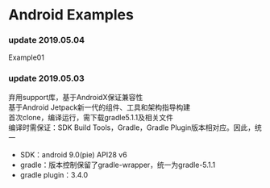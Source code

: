 # Android Examples

### update 2019.05.04

Example01

### update 2019.05.03
弃用support库，基于AndroidX保证兼容性  
基于Android Jetpack新一代的组件、工具和架构指导构建  
首次clone，编译运行，需下载gradle5.1.1及相关文件  
编译时需保证：SDK Build Tools，Gradle，Gradle Plugin版本相对应。因此，统一
- SDK：android 9.0(pie) API28 v6
- gradle：版本控制保留了gradle-wrapper，统一为gradle-5.1.1
- gradle plugin：3.4.0